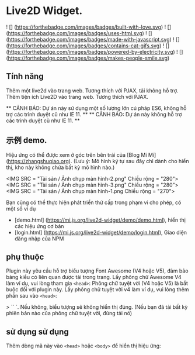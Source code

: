 # Live2D Widget.

! [] (https://forthebadge.com/images/badges/built-with-love.svg)
! [] (https://forthebadge.com/images/badges/uses-html.svg)
! [] (https://forthebadge.com/images/badges/made-with-javascript.svg)
! [] (https://forthebadge.com/images/badges/contains-cat-gifs.svg)
! [] (https://forthebadge.com/images/badges/powered-by-electricity.svg)
! [] (https://forthebadge.com/images/badges/makes-people-smile.svg)

## Tính năng

Thêm một live2d vào trang web. Tương thích với PJAX, tải không hỗ trợ.
Thêm tiện ích Live2D vào trang web. Tương thích với PJAX.

** CẢNH BÁO: Dự án này sử dụng một số lượng lớn cú pháp ES6, không hỗ trợ các trình duyệt cũ như IE 11. **
** CẢNH BÁO: Dự án này không hỗ trợ các trình duyệt cũ như IE 11. **

## 示例 demo.

Hiệu ứng có thể được xem ở góc trên bên trái của [Blog Mi Mi] (https://zhangshuqiao.org). (Lưu ý: Mô hình ký tự sau đây chỉ dành cho hiển thị, kho này không chứa bất kỳ mô hình nào.)

<IMG SRC = "Tài sản / Ảnh chụp màn hình-2.png" Chiều rộng = "280"> <IMG SRC = "Tài sản / Ảnh chụp màn hình-3.png" Chiều rộng = "280"> <IMG SRC = "Tài sản / Ảnh chụp màn hình-1.png Chiều rộng = "270">

Bạn cũng có thể thực hiện phát triển thứ cấp trong phạm vi cho phép, có một số ví dụ

- [demo.html] (https://mi.js.org/live2d-widget/demo/demo.html), hiển thị các hiệu ứng cơ bản
- [login.html] (https://mi.js.org/live2d-widget/demo/login.html), Giao diện đăng nhập của NPM

## phụ thuộc

Plugin này yêu cầu hỗ trợ biểu tượng Font Awesome (V4 hoặc V5), đảm bảo bảng kiểu có liên quan được tải trong trang. Lấy phông chữ Awesome V4 làm ví dụ, vui lòng tham gia `<head>`:
Phông chữ tuyệt vời (V4 hoặc V5) là bắt buộc đối với plugin này. Lấy phông chữ tuyệt vời v4 làm ví dụ, vui lòng thêm phần sau vào `<head>`:
`` ``
<link rel = "biểu định kiểu" href = "https://cdn.jsdelivr.net/npm/font-awgie/css/font-awger.min.css">>
`` `.
Nếu không, biểu tượng sẽ không hiển thị đúng. (Nếu bạn đã tải bất kỳ phiên bản nào của phông chữ tuyệt vời, đừng tải nó)

## sử dụng sử dụng

Thêm dòng mã này vào `<head>` hoặc `<body>` để hiển thị hiệu ứng:
`` ``
<script src = "https://cdn.jsdelivr.net/gh/stevenjoezhang/live2d-widget@lates/autoload.js"> </ script>
`` `.
Nếu trang web được bật, vì bảng không phải làm mới mỗi trang, bạn nên chú ý để đặt tập lệnh có liên quan bên ngoài khu vực làm mới PJAX.

Nói cách khác, nếu bạn có màu trắng nhỏ, hoặc chỉ có chức năng cơ bản nhất, chỉ cần sử dụng dòng mã này, cùng với phía trước phông chữ tuyệt vời, đặt nó vào `<head >``.
Đối với các trang được tạo bằng các công cụ mẫu khác nhau (như Nunjucks, Jinja hoặc PHP), cũng có thể sửa đổi chính nó và phương thức này tương tự, nhưng nó có thể hơi rắc rối. Lấy [hexo] (https://hexo.io) làm ví dụ, bạn cần định cấu hình đúng đường dẫn trong mẫu EJ hoặc NJK liên quan đến chủ đề để tải.

**Nhưng! Chúng tôi tự giới thiệu bản thân để cấu hình nó, nếu không nhiều tính năng không đầy đủ và có thể có vấn đề! **
Nếu bạn quan tâm đến việc ném, xin vui lòng xem mô tả chi tiết dưới đây.

### sử dụng CDN.

Để tùy chỉnh nội dung có liên quan, bạn có thể thực hiện fork kho này, sau đó sửa đổi nó. Tại thời điểm này, phương thức sử dụng thay đổi tương ứng với
`` ``
<script src = "https://cdn.jsdelivr.net/gh/username/live2d-widget@lates/autoload.js"> </ script>
`` `.
Thay thế tên `này. Thay thế nó bằng tên người dùng GitHub của bạn. Để thực hiện nội dung của CDN bình thường, bạn cần tạo một thẻ Git mới và đẩy đến kho GitHub, nếu không thì `@ mới nhất` vẫn là tệp trước khi cập nhật. Ngoài ra, bản thân CDN có bộ nhớ cache, vì vậy sự thay đổi có thể mất một thời gian nhất định để có hiệu lực. Tài liệu liên quan:
- [Thông tin cơ bản Git - Tagning] (https://git-scm.com/book/en/v2/git-basics-tagging)
- [Quản lý phát hành trong kho lưu trữ] (https://help.github.com/en/github/administering-rep repository/managing-release-in-a-repository)

### Tự chủ

Bạn cũng có thể đặt các tệp này trực tiếp trên máy chủ thay vì tải qua CDN.

- Nếu bạn có thể truy cập máy chủ của mình thông qua `ssh`, vui lòng câu lạc bộ toàn bộ kho đến máy chủ. thực hiện:
  `` ``
  CD / PATH / sang / của bạn / webroot
  #Clone kho lưu trữ này
  Git clone https://github.com/stevenjoezhang/live2d-widget.git.
  `` `.
- Nếu máy chủ của bạn không thể sử dụng kết nối `ssh` (ví dụ: máy chủ ảo chung), hãy chọn Tải xuống zip`, sau đó tải nó lên máy chủ thông qua` ftp`, v.v., sau đó trích xuất nó vào trang web.
- Nếu bạn đang triển khai blog tĩnh từ các công cụ như Hexo, vui lòng thực hiện lệnh `gitclone` đã nói ở trên trong thư mục tệp nguồn blog (tức là` nguồn.). Khi triển khai lại blog, các tệp có liên quan sẽ tự động tải chúng lên đường dẫn tương ứng. Để tránh các tệp này được sửa đổi bởi plugin HEXO, bạn có thể cần đặt `skip_render`.

Theo cách này, toàn bộ dự án có thể truy cập từ mạng công cộng thông qua IP máy chủ hoặc tên miền của bạn. Cố gắng không mở `autoload.js` và` live2d.js`js., Xác nhận rằng nội dung của các tệp này hoàn tất và chính xác.
Nếu mọi thứ là bình thường, sau đó bạn sẽ sửa đổi một số cấu hình. (Bạn cần sửa đổi trình soạn thảo văn bản trên máy chủ; bạn cũng có thể hoàn thành bước này theo cách này, tải nó lên máy chủ)
Sửa đổi `autoload.js` lear2d_path` là URL của `live2d-widget` thư mục này. Ví dụ, nếu bạn có thể vượt qua
`` `.
https://example.com/path/to/live2d-widget/live2d.min.js.
`` `.
Truy cập vào `live2d.min.js`, sau đó sửa đổi giá trị của` live2d_path`
`` `.
https://example.com/path/to/live2d-widget/
`` `.
Đầu cuối của đường dẫn là thích hợp để thêm. Cụ thể, vui lòng tham khảo chú thích `autoload.js`
Sau khi hoàn thành, thêm giao diện cô dâu của bạn
`` ``
<script src = "https://example.com/path/tob/live2d-widget/autoload.js"> </ script>
`` `.
Bạn có thể tải nó.

## api cuối

Phương thức `initwidget` được chấp nhận các tham số có tên` apipath` và` cdnpath`, hai đặt một trong số chúng. Trong đó `apipath` là URL của API phụ trợ, bạn có thể tự xây dựng nó và tăng mô hình (nhiều nội dung cần phải được sửa đổi và chi tiết sẽ không được mô tả sau). Và `CDNPath đã tải tài nguyên thông qua dịch vụ CDN như JSDELIVR, ổn định hơn.

## Tệp cấu trúc thư mục

- `waifu-tips.js` hơn nữa của nút và hộp thoại;
- `waifu-tips.json` Xác định điều kiện kích hoạt (` selector`, bộ chọn css) và văn bản được hiển thị khi kích hoạt (` text`);
- `waifu.css` là một kiểu kiểu cho một dây buộc.

Tệp nguồn hợp lệ cho [chủ đề tiếp theo của Hexo] (http://github.com/next-theme/hexo-theme-next), để áp dụng trang web của riêng bạn, bạn có thể cần sửa đổi hoặc thêm Nội dung mới.
** CẢNH BÁO: Tác giả không chịu trách nhiệm về bao gồm nhưng không giới hạn ở `waifu-tips.js` và` waifu-tips.json. Vui lòng đảm bảo rằng chúng phù hợp. **

Nếu bạn có bất kỳ câu hỏi, xin vui lòng chào đón vấn đề của bạn. Nếu có bất kỳ gợi ý sửa đổi nào, xin vui lòng chào đón yêu cầu kéo.

## Cảm ơn

<a href="https://www.browserstack.com/"> <img ight = "80" src = "https://live.browserstack.com/images/opensource/BrowsStack-logo.svg" alt = " Logo DuyerStack> </a>

> Cảm ơn DuyerStacks cho phép chúng tôi kiểm tra dự án này trong trình duyệt thực sự.
> Cảm ơn [https://www.browserstack.com/) để cung cấp cơ sở hạ tầng cho phép chúng tôi kiểm tra trong các trình duyệt thực sự!

<a href="htts://www.jsdelivr.com"> <img ight = "80" src = "https://raw.githubusercontent.com/jsdelivr-media/master/default/svg/jsdelivr- Logo-horizontal.svg> </a>

> Nhờ dịch vụ CDN do JSDELIVR cung cấp.
> Cảm ơn jsdelivr để cung cấp dịch vụ CDN công cộng.

Mã từ bài đăng trên blog này:
https://www.fghrsh.net/post/123.html.

Khi bạn nhấp vào nút Máy bay giấy của dây buộc, sẽ có một quả trứng, đến từ [WebSiteasteroids] (http://www.websiteasteroids.com).

## Hơn nữa

Thêm chi tiết có thể được tham chiếu:
https://imjad.cn/archives/lab/add-dynamic-poster-girl-with-live2d-to-your-blog-02.
https://github.com/xiazeyu/live2d-widget.js.
Https://github.com/summerscar/live2ddemo.

Về mô hình API phụ trợ:
Https://github.com/fghrsh/live2d_api.
